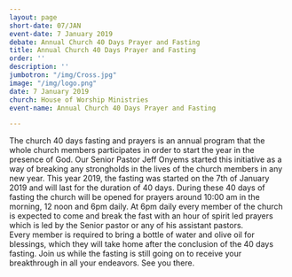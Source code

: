 ```yaml
---
layout: page
short-date: 07/JAN
event-date: 7 January 2019
debate: Annual Church 40 Days Prayer and Fasting
title: Annual Church 40 Days Prayer and Fasting
order: ''
description: ''
jumbotron: "/img/Cross.jpg"
image: "/img/logo.png"
date: 7 January 2019
church: House of Worship Ministries
event-name: Annual Church 40 Days Prayer and Fasting

---
```

The church 40 days fasting and prayers is an annual program that the whole church members participates in order to start the year in the presence of God. Our Senior Pastor Jeff Onyems started this initiative as a way of breaking any strongholds in the lives of the church members in any new year. This year 2019, the fasting was started on the 7th of January 2019 and will last for the duration of 40 days. During these 40 days of fasting the church will be opened for prayers around 10:00 am in the morning, 12 noon and 6pm daily. At 6pm daily every member of the church is expected to come and break the fast with an hour of spirit led prayers which is led by the Senior pastor or any of his assistant pastors. <br/>  Every member is required to bring a bottle of water and olive oil for blessings, which they will take home after the conclusion of the 40 days fasting. Join us while the fasting is still going on to receive your breakthrough in all your endeavors. See you there.